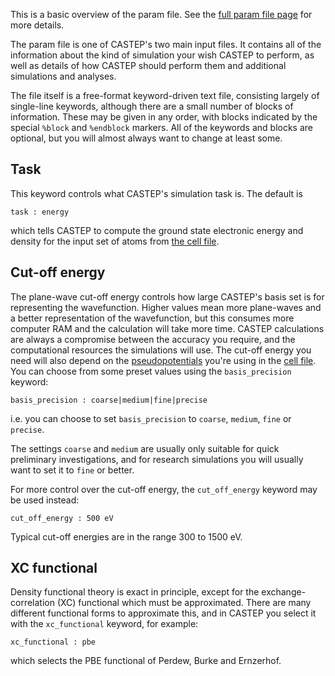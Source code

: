 This is a basic overview of the param file. See the [full param file page](/documentation/Input_Files/param_file) for more details.

The param file is one of CASTEP's two main input files. It contains all of the information about the kind of simulation your wish CASTEP to perform, as well as details of how CASTEP should perform them and additional simulations and analyses.

The file itself is a free-format keyword-driven text file, consisting largely of single-line keywords, although there are a small number of blocks of information. These may be given in any order, with blocks indicated by the special `%block` and `%endblock` markers. All of the keywords and blocks are optional, but you will almost always want to change at least some.

## Task ##

This keyword controls what CASTEP's simulation task is. The default is

```
task : energy
```
which tells CASTEP to compute the ground state electronic energy and density for the input set of atoms from [the cell file](basic_cell_file).

## Cut-off energy ##

The plane-wave cut-off energy controls how large CASTEP's basis set is for representing the wavefunction. Higher values mean more plane-waves and a better representation of the wavefunction, but this consumes more computer RAM and the calculation will take more time. CASTEP calculations are always a compromise between the accuracy you require, and the computational resources the simulations will use. The cut-off energy you need will also depend on the [pseudopotentials](Pseudopotentials/overview/) you're using in the [cell file](basic_cell_file.md). You can choose from some preset values using the `basis_precision` keyword:

```
basis_precision : coarse|medium|fine|precise
```
i.e. you can choose to set `basis_precision` to `coarse`, `medium`, `fine` or `precise`.

The settings `coarse` and `medium` are usually only suitable for quick preliminary investigations, and for research simulations you will usually want to set it to `fine` or better.

For more control over the cut-off energy, the `cut_off_energy` keyword may be used instead:

```
cut_off_energy : 500 eV
```
Typical cut-off energies are in the range 300 to 1500 eV.

## XC functional ##

Density functional theory is exact in principle, except for the exchange-correlation (XC) functional which must be approximated. There are many different functional forms to approximate this, and in CASTEP you select it with the `xc_functional` keyword, for example: 

```
xc_functional : pbe
```
which selects the PBE functional of Perdew, Burke and Ernzerhof.
